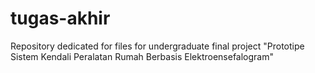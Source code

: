 # tugas-akhir
Repository dedicated for files for undergraduate final project "Prototipe Sistem Kendali Peralatan Rumah Berbasis Elektroensefalogram"
